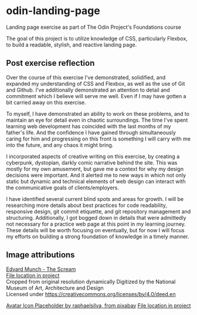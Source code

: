 # odin-landing-page
Landing page exercise as part of The Odin Project's Foundations course

The goal of this project is to utilize knowledge of CSS, particularly Flexbox, to build a readable, stylish, and reactive landing page.

## Post exercise reflection
Over the course of this exercise I've demonstrated, solidified, and expanded my understanding of CSS and Flexbox, as well as the use of Git and Github. I've additionally demonstrated an attention to detail and commitment which I believe will serve me well. Even if I may have gotten a bit carried away on this exercise.

To myself, I have demonstrated an ability to work on these problems, and to maintain an eye for detail even in chaotic surroundings. The time I've spent learning web development has coincided with the last months of my father's life. And the confidence I have gained through simultaneously caring for him and progressing on this front is something I will carry with me into the future, and any chaos it might bring.

I incorporated aspects of creative writing on this exercise, by creating a cyberpunk, dystopian, darkly comic narrative behind the site. This was mostly for my own amusement, but gave me a context for why my design decisions were important. And it alerted me to new ways in which not only static but dynamic and technical elements of web design can interact with the communicative goals of clients/employers.

I have identified several current blind spots and areas for growth. I will be researching more details about best practices for code readability, responsive design, git commit etiquette, and git repository management and structuring. Additionally, I got bogged down in details that were admittedly not necessary for a practice web page at this point in my learning journey. These details will be worth focusing on eventually, but for now I will focus my efforts on building a strong foundation of knowledge in a timely manner.



## Image attributions
[Edvard Munch - The Scream](https://www.nasjonalmuseet.no//en/collection/object/NG.M.00939)  
[File location in project](./img/Edvard-Munch-The-Scream.jpg)  
Cropped from original resolution dynamically
Digitized by the National Museum of Art, Architecture and Design  
Licensed under https://creativecommons.org/licenses/by/4.0/deed.en



[Avatar Icon Placeholder by raphaelsilva, from pixabay](https://pixabay.com/vectors/avatar-icon-placeholder-profile-3814049/)
[File location in project](./img/avatar-3814049.svg)